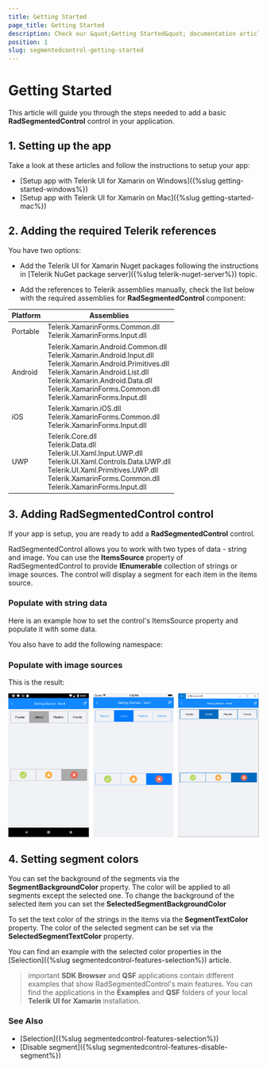 ```yaml
---
title: Getting Started
page_title: Getting Started
description: Check our &quot;Getting Started&quot; documentation article for Telerik SegmentedControl for Xamarin control.
position: 1
slug: segmentedcontrol-getting-started
---
```


# Getting Started

This article will guide you through the steps needed to add a basic **RadSegmentedControl** control in your application.

## 1. Setting up the app

Take a look at these articles and follow the instructions to setup your app:

- [Setup app with Telerik UI for Xamarin on Windows]({%slug getting-started-windows%})
- [Setup app with Telerik UI for Xamarin on Mac]({%slug getting-started-mac%})

## 2. Adding the required Telerik references

You have two options:

* Add the Telerik UI for Xamarin Nuget packages following the instructions in [Telerik NuGet package server]({%slug telerik-nuget-server%}) topic.

* Add the references to Telerik assemblies manually, check the list below with the required assemblies for **RadSegmentedControl** component:

| Platform | Assemblies |
| -------- | ---------- |
| Portable | Telerik.XamarinForms.Common.dll<br/>Telerik.XamarinForms.Input.dll |
| Android  | Telerik.Xamarin.Android.Common.dll<br/>Telerik.Xamarin.Android.Input.dll<br/>Telerik.Xamarin.Android.Primitives.dll<br />Telerik.Xamarin.Android.List.dll<br />Telerik.Xamarin.Android.Data.dll<br/>Telerik.XamarinForms.Common.dll<br/>Telerik.XamarinForms.Input.dll |
| iOS      | Telerik.Xamarin.iOS.dll<br/>Telerik.XamarinForms.Common.dll<br/>Telerik.XamarinForms.Input.dll |
| UWP      | Telerik.Core.dll<br/>Telerik.Data.dll<br/>Telerik.UI.Xaml.Input.UWP.dll<br/>Telerik.UI.Xaml.Controls.Data.UWP.dll<br />Telerik.UI.Xaml.Primitives.UWP.dll<br/>Telerik.XamarinForms.Common.dll<br/>Telerik.XamarinForms.Input.dll<br/>|

## 3. Adding RadSegmentedControl control

If your app is setup, you are ready to add a **RadSegmentedControl** control.

RadSegmentedControl allows you to work with two types of data - string and image. You can use the **ItemsSource** property of RadSegmentedControl to provide **IEnumerable** collection of strings or image sources. The control will display a segment for each item in the items source. 

### Populate with string data

Here is an example how to set the control's ItemsSource property and populate it with some data.

<snippet id='segmentcontrol-gettingstarted-xaml'/>
<snippet id='segmentcontrol-gettingstarted-csharp'/>

You also have to add the following namespace:

<snippet id='xmlns-telerikinput'/>
<snippet id='ns-telerikinput'/>

### Populate with image sources

<snippet id='segmentcontrol-gettingstarted-images-xaml' />
<snippet id='segmentcontrol-gettingstarted-images-csharp' />

This is the result:

![SegmentControl example](images/segmentcontrol-gettingstarted-0.png)

## 4. Setting segment colors

You can set the background of the segments via the **SegmentBackgroundColor** property. The color will be applied to all segments except the selected one. To change the background of the selected item you can set the **SelectedSegmentBackgroundColor**

To set the text color of the strings in the items via the **SegmentTextColor** property. The color of the selected segment can be set via the **SelectedSegmentTextColor** property.

You can find an example with the selected color properties in the [Selection]({%slug segmentedcontrol-features-selection%}) article.

>important **SDK Browser** and **QSF** applications contain different examples that show RadSegmentedControl's main features. You can find the applications in the **Examples** and **QSF** folders of your local **Telerik UI for Xamarin** installation.

### See Also

- [Selection]({%slug segmentedcontrol-features-selection%})
- [Disable segment]({%slug segmentedcontrol-features-disable-segment%})
